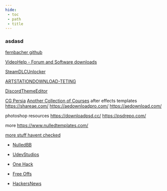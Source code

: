 ```yaml
---
hide:
 - toc
 - path
 - title
---
```


### asdasd

[fernbacher github](https://codeberg.org/fernbacher/Piracy)

[VideoHelp - Forum and Software downloads](https://www.videohelp.com/)

[SteamDLCUnlocker](https://github.com/acidicoala/Koalageddon2)

[ARTSTATIONDOWNLOAD-TETING](https://forum.videohelp.com/threads/401683-Struggle-to-download-from-ArtStation-com)

[DiscordThemeEditor](https://bdeditor.dev/themes)

[CG Persia](https://cgpersia.com/)
[Another Collection of Courses](https://github.com/masterbrian99/free-courses-for-everyone)
after effects templates https://shareae.com/
https://aedownloadpro.com/
https://aedownload.com/
 
photoshop resources https://downloadpsd.cc/
https://psdrepo.com/
 
more https://www.nulledtemplates.com/

[more stuff havent checked](https://gist.github.com/taskylizard/5ba73bf97dccf159316edcf4c6520856)

- [NulledBB](https://nulledbb.com/)
- [UdevStudios](https://udevstudio.com/)
- [One Hack](https://onehack.us/)
- [Free Offs](https://freesoff.com/latest)

- [HackersNews](https://news.ycombinator.com/news)